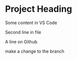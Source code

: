 # Project Heading
Some content in VS Code

Second line in file

A line on Github

make a change to the branch